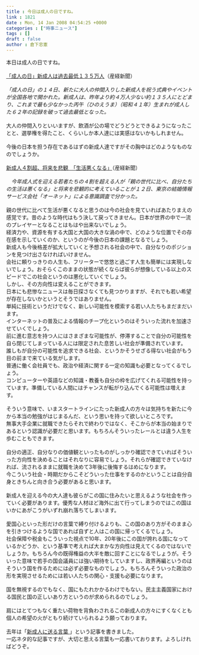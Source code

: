 ```yaml
---
title : 今日は成人の日ですね。
link : 1821
date : Mon, 14 Jan 2008 04:54:25 +0000
categories : ["時事ニュース"]
tags : []
draft : false
author : 倉下忠憲
---
```


本日は成人の日ですね。<BR><BR><A HREF="http://sankei.jp.msn.com/life/trend/080114/trd0801141126002-n1.htm" TARGET="_blank">「成人の日」新成人は過去最低１３５万人</A>（産経新聞）<BR><BR><I>「成人の日」の１４日、新たに大人の仲間入りした新成人を祝う式典やイベントが全国各地で開かれた。新成人は、昨年より約４万人少ない約１３５人にとどまり、これまで最も少なかった丙午（ひのえうま）（昭和４１年）生まれが成人した６２年の記録を破って過去最低となった。</I><BR><BR>大人の仲間入りといいますが、飲酒が公の場でどうどうとできるようになったことと、選挙権を得たこと、くらいしか本人達には実感はないかもしれません。<BR><BR>今後の日本を担う存在であるはずの新成人達ですがその胸中はどのようなものなのでしょうか。<BR><BR><A HREF="http://sankei.jp.msn.com/life/trend/080112/trd0801120959005-n1.htm" TARGET="_blank">新成人４割超、将来を悲観　「生活悪くなる」</A>（産経新聞）<BR><BR><I>　今年成人式を迎える若者たちの４割を超える人が「親の世代に比べ、自分たちの生活は悪くなる」と将来を悲観的に考えていることが１２日、東京の結婚情報サービス会社「オーネット」による意識調査で分かった。</I><BR><BR>親の世代に比べて生活が悪くなると思うのは今の社会を見ていればあたりまえの感覚です。昔のような時代はもう決して戻ってきません。日本が世界の中で一流のプレイヤーとなることはもはや出来ないでしょう。<BR>経済力や、資源を有する大国と大国の大きな渦の中で、どのような位置でその存在感を示していくのか、というのが今後の日本の課題となるでしょう。<BR>新成人も今後格差が拡大していくと予想される社会の中で、自分なりのポジションを見つけ出さなければいけません。<BR>会社に頼りっきりの人生も、フリーターで悠悠と過ごす人生も簡単には実現しないでしょう。おそらくこのままの状態が続くならば彼らが想像している以上のスピードでこの社会というのは悪化していくでしょう。<BR>しかし、その方向性は変えることができます。<BR>日本にも悲惨なニュースは毎日探さなくても見つかりますが、それでも若い希望が存在しないかというとそうではありません。<BR>単純に技術というだけでなく、新しい可能性を模索する若い人たちもまだまだいます。<BR>インターネットの普及による情報のチープ化というのはそういった流れを加速させていくでしょう。<BR>前に進む意志を持つ人にはさまざまな可能性が、停滞することで自分の可能性を自ら閉じてしまっている人には限定された息苦しい社会が準備されています。<BR>誰しもが自分の可能性を追求できる社会、というかそうせざる得ない社会がもう目の前まで来ている気がします。<BR>普通に働く会社員でも、政治や経済に関する一定の知識も必要となってくるでしょう。<BR>コンピューターや英語などの知識・教養も自分の枠を広げてくれる可能性を持っています。準備している人間にはチャンスが転がり込んでくる可能性は増えます。<BR><BR>そういう意味で、いまスタートラインにたった新成人の方々は気持ちを新たに今から本当の勉強がはじまるんだ、という思いを持って欲しいところです。<BR>無事大手企業に就職できたらそれで終わりではなく、そこからが本当の始まりであるという認識が必要だと思います。もちろんそういったレールとは違う人生を歩むこともできます。<BR><BR>自分の適正、自分なりの価値観といったものがしっかり確認できていればそういった方向性を決めることはそれなりに容易でしょう。それらが確認できていなければ、流されるままに就職を決めて3年後に後悔するはめになります。<BR>今こういう社会・時期だからこそどういった仕事をするのかということは自分自身ときちんと向き合う必要があると思います。<BR><BR>新成人を迎える今の大人達も彼らがこの国に住みたいと思えるような社会を作っていく必要があります。優秀な人材ほど海外に出て行ってしまうのではこの国はいかにあがこうがいずれ崩れ落ちてしまいます。<BR><BR>愛国心といった形だけの言葉で縛り付けるよりも、この国のあり方がそのまま心を引きつけるような国であれば自ずと人はこの国に帰ってくるでしょう。<BR>社会保障や税金もこういった視点で10年、20年後にこの国が誇れる国になっているかどうか、という基準で考えれば大まかな方向性は見えてくるのではないでしょうか。もちろん今の既得権益の大半を敵に回すことになるでしょうが。そういった意味で若手の国会議員には強い期待をしていますし、政界再編というのはそういう国を作るためには必ず必要なものでしょう。もちろんそういった政治の形を実現させるためには若い人たちの関心・支援も必要になります。<BR><BR>国を無視するのでもなく、国にもたれかかるわけでもない。民主主義国家における国民と国の正しいあり方というのが求められるのでしょう。<BR><BR>肩にはとてつもなく重たい荷物を背負わされるこの新成人の方々にすくなくとも個人の希望の火がともり続けていられるよう願っております。<BR><BR>去年は「<A HREF="http://www.doblog.com/weblog/myblog/6947?YEAR=2007&MONTH=1&DAY=8&TYPE=4#2616751" TARGET="_blank">新成人に送る言葉 </A>」という記事を書きました。<BR>一応ネタ的な記事ですが、大切と思える言葉も一応書いております。よろしければどうぞ。<br><br>
